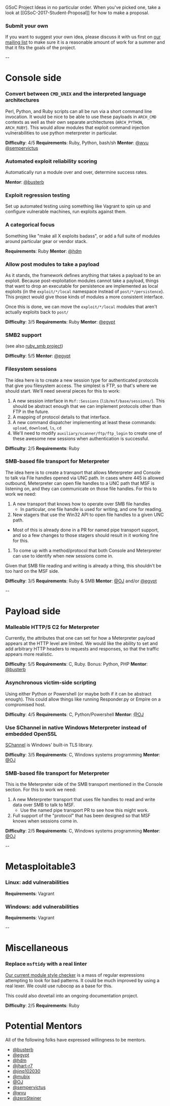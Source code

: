 GSoC Project Ideas in no particular order. When you've picked one, take a look at [[GSoC-2017-Student-Proposal]] for how to make a proposal.


### Submit your own

If you want to suggest your own idea, please discuss it with us first on [our mailing list](https://groups.google.com/forum/#!forum/metasploit-hackers) to make sure it is a reasonable amount of work for a summer and that it fits the goals of the project.

--

# Console side

### Convert between `CMD_UNIX` and the interpreted language architectures

Perl, Python, and Ruby scripts can all be run via a short command line invocation. It would be nice to be able to use these payloads in `ARCH_CMD` contexts as well as their own separate architectures (`ARCH_PYTHON`, `ARCH_RUBY`). This would allow modules that exploit command injection vulnerabilities to use python meterpreter in particular.

**Difficulty**: 4/5
**Requirements**: Ruby, Python, bash/sh
**Mentor**: [@wvu](https://github.com/wvu-r7) [@sempervictus](https://github.com/sempervictus)


### Automated exploit reliability scoring

Automatically run a module over and over, determine success rates.

**Mentor**: [@busterb](https://github.com/busterb)


### Exploit regression testing

Set up automated testing using something like Vagrant to spin up and configure vulnerable machines, run exploits against them.


### A categorical focus

Something like "make all X exploits badass", or add a full suite of modules around particular gear or vendor stack.


**Requirements**: Ruby
**Mentor**: [@hdm](https://github.com/hdm)


### Allow post modules to take a payload

As it stands, the framework defines anything that takes a payload to be an exploit. Because post-exploitation modules cannot take a payload, things that want to drop an executable for persistence are implemented as local exploits (in the `exploit/*/local` namespace instead of `post/*/persistence`). This project would give those kinds of modules a more consistent interface.

Once this is done, we can move the `exploit/*/local` modules that aren't actually exploits back to `post/`

**Difficulty**: 3/5
**Requirements**: Ruby
**Mentor**: [@egypt](https://github.com/egypt)


### SMB2 support

(see also [ruby_smb project](https://github.com/rapid7/ruby_smb))

**Difficulty**: 5/5
**Mentor**:  [@egypt](https://github.com/egypt)


### Filesystem sessions

The idea here is to create a new session type for authenticated protocols that give you filesystem access. The simplest is FTP, so that's where we should start. We'll need several pieces for this to work:

1. A new session interface in `Msf::Sessions` (`lib/msf/base/sessions/`). This should be abstract enough that we can implement protocols other than FTP in the future.
1. A mapping of protocol details to that interface.
1. A new command dispatcher implementing at least these commands: `upload`, `download`, `ls`, `cd`
1. We'll need to modify `auxiliary/scanner/ftp/ftp_login` to create one of these awesome new sessions when authentication is successful.

**Difficulty**: 2/5
**Requirements**: Ruby

### SMB-based file transport for Meterpreter

The idea here is to create a transport that allows Meterpreter and Console to talk via File handles opened via UNC path. In cases where 445 is allowed outbound, Meterpreter can open file handles to a UNC path that MSF is listening on, and they can communicate on those file handles. For this to work we need:

1. A new transport that knows how to operate over SMB file handles
   * In particular, one file handle is used for writing, and one for reading.
1. New stagers that use the Win32 API to open file handles to a given UNC path.
  * Most of this is already done in a PR for named pipe transport support, and so a few changes to those stagers should result in it working fine for this.
1. To come up with a method/protocol that both Console and Meterpreter can use to identify when new sessions come in.

Given that SMB file reading and writing is already a thing, this shouldn't be too hard on the MSF side.

**Difficulty**: 3/5
**Requirements**: Ruby & SMB
**Mentor**: [@OJ](https://github.com/oj) and/or [@egypt](https://github.com/egypt)

--

# Payload side

### Malleable HTTP/S C2 for Meterpreter

Currently, the attributes that one can set for how a Meterpreter payload appears at the HTTP level are limited. We would like the ability to set and add arbitrary HTTP headers to requests and responses, so that the traffic appears more realistic.

**Difficulty**: 5/5
**Requirements**: C, Ruby. Bonus: Python, PHP
**Mentor**: [@busterb](https://github.com/busterb)

### Asynchronous victim-side scripting

Using either Python or Powershell (or maybe both if it can be abstract enough). This could allow things like running Responder.py or Empire on a compromised host.

**Difficulty**: 4/5
**Requirements**: C, Python/Powershell
**Mentor**: [@OJ](https://github.com/oj)

### Use SChannel in native Windows Meterpreter instead of embedded OpenSSL

[SChannel](https://msdn.microsoft.com/en-us/library/windows/desktop/ms678421(v=vs.85).aspx) is Windows' built-in TLS library.

**Difficulty**: 3/5
**Requirements**: C, Windows systems programming
**Mentor**: [@OJ](https://github.com/oj)

### SMB-based file transport for Meterpreter

This is the Meterpreter side of the SMB transport mentioned in the Console section. For this to work we need:

1. A new Meterpreter transport that uses file handles to read and write data over SMB to talk to MSF.
    * Use the named pipe transport PR to see how this might work.
1. Full support of the "protocol" that has been designed so that MSF knows when sessions come in.

**Difficulty**: 2/5
**Requirements**: C, Windows systems programming
**Mentor**: [@OJ](https://github.com/oj)

--

# Metasploitable3

### Linux: add vulnerabilities

**Requirements**: Vagrant

### Windows: add vulnerabilities

**Requirements**: Vagrant


--

# Miscellaneous

### Replace `msftidy` with a real linter

[Our current module style checker](https://github.com/rapid7/metasploit-framework/blob/master/tools/dev/msftidy.rb) is a mass of regular expressions attempting to look for bad patterns. It could be much improved by using a real lexer. We could use rubocop as a base for this.

This could also dovetail into an ongoing documentation project.

**Difficulty**: 2/5
**Requirements**: Ruby



# Potential Mentors

All of the following folks have expressed willingness to be mentors.

* [@busterb](https://github.com/busterb)
* [@egypt](https://github.com/egypt)
* [@hdm](https://github.com/hdm)
* [@jhart-r7](https://github.com/jhart-r7)
* [@jinq102030](https://github.com/jinq102030)
* [@mubix](https://github.com/mubix)
* [@OJ](https://github.com/oj)
* [@sempervictus](https://github.com/sempervictus)
* [@wvu](https://github.com/wvu-r7)
* [@zeroSteiner](https://github.com/zeroSteiner)
